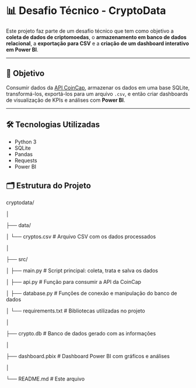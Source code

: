 # 📊 Desafio Técnico - CryptoData

Este projeto faz parte de um desafio técnico que tem como objetivo a **coleta de dados de criptomoedas**, o **armazenamento em banco de dados relacional**, a **exportação para CSV** e a **criação de um dashboard interativo em Power BI**.

---

## 🚀 Objetivo

Consumir dados da [API CoinCap](https://docs.coincap.io/), armazenar os dados em uma base SQLite, transformá-los, exportá-los para um arquivo `.csv`, e então criar dashboards de visualização de KPIs e análises com **Power BI**.

---

## 🛠️ Tecnologias Utilizadas

- Python 3
- SQLite
- Pandas
- Requests
- Power BI

## 🗂️ Estrutura do Projeto

cryptodata/

│

├── data/

│   └── cryptos.csv          # Arquivo CSV com os dados processados

│

├── src/

│   ├── main.py              # Script principal: coleta, trata e salva os dados

│   ├── api.py               # Função para consumir a API da CoinCap

│   ├── database.py          # Funções de conexão e manipulação do banco de dados

│   └── requirements.txt     # Bibliotecas utilizadas no projeto

│

├── crypto.db                # Banco de dados gerado com as informações

│

├── dashboard.pbix           # Dashboard Power BI com gráficos e análises

│

└── README.md                # Este arquivo
